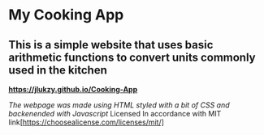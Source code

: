 # My Cooking App
## This is a simple website that uses basic arithmetic functions to convert units commonly used in the kitchen 
**https://jlukzy.github.io/Cooking-App**

*The webpage was made using HTML styled with a bit of CSS and backenended with Javascript*
Licensed In accordance with  MIT link[https://choosealicense.com/licenses/mit/]